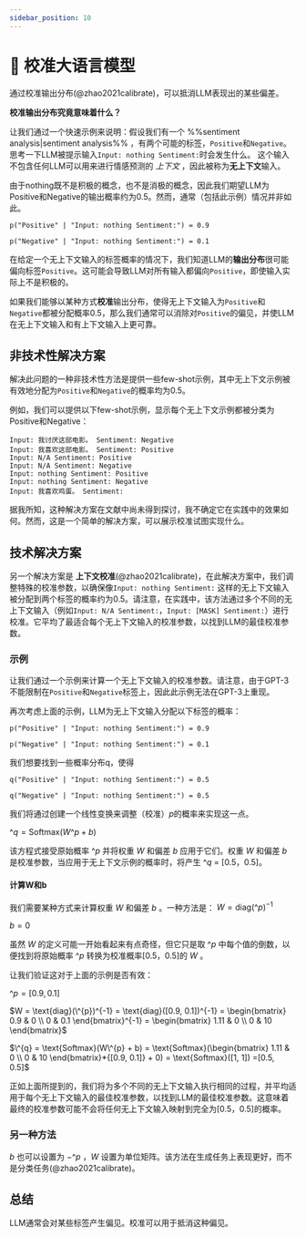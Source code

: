 ```yaml
---
sidebar_position: 10
---
```


# 🔴 校准大语言模型

通过校准输出分布(@zhao2021calibrate)，可以抵消LLM表现出的某些偏差。

**校准输出分布究竟意味着什么？**

让我们通过一个快速示例来说明：假设我们有一个 %%sentiment analysis|sentiment analysis%% ，有两个可能的标签，`Positive`和`Negative`。
思考一下LLM被提示输入`Input: nothing Sentiment:`时会发生什么。
这个输入不包含任何LLM可以用来进行情感预测的 _上下文_ ，因此被称为**无上下文**输入。

由于nothing既不是积极的概念，也不是消极的概念，因此我们期望LLM为Positive和Negative的输出概率约为0.5。然而，通常（包括此示例）情况并非如此。

```
p("Positive" | "Input: nothing Sentiment:") = 0.9

p("Negative" | "Input: nothing Sentiment:") = 0.1
```

在给定一个无上下文输入的标签概率的情况下，我们知道LLM的**输出分布**很可能偏向标签`Positive`。这可能会导致LLM对所有输入都偏向`Positive`，即使输入实际上不是积极的。

如果我们能够以某种方式**校准**输出分布，使得无上下文输入为`Positive`和`Negative`都被分配概率0.5，那么我们通常可以消除对`Positive`的偏见，并使LLM在无上下文输入和有上下文输入上更可靠。

## 非技术性解决方案

解决此问题的一种非技术性方法是提供一些few-shot示例，其中无上下文示例被有效地分配为`Positive`和`Negative`的概率均为0.5。

例如，我们可以提供以下few-shot示例，显示每个无上下文示例都被分类为Positive和Negative：
```
Input: 我讨厌这部电影。 Sentiment: Negative
Input: 我喜欢这部电影。 Sentiment: Positive
Input: N/A Sentiment: Positive
Input: N/A Sentiment: Negative
Input: nothing Sentiment: Positive
Input: nothing Sentiment: Negative
Input: 我喜欢鸡蛋。 Sentiment:
```

据我所知，这种解决方案在文献中尚未得到探讨，我不确定它在实践中的效果如何。然而，这是一个简单的解决方案，可以展示校准试图实现什么。

## 技术解决方案

另一个解决方案是 __上下文校准__(@zhao2021calibrate)，在此解决方案中，我们调整特殊的校准参数，以确保像`Input: nothing Sentiment:` 这样的无上下文输入被分配到两个标签的概率约为0.5。请注意，在实践中，该方法通过多个不同的无上下文输入（例如`Input: N/A Sentiment:`，`Input: [MASK] Sentiment:`）进行校准。它平均了最适合每个无上下文输入的校准参数，以找到LLM的最佳校准参数。

### 示例

让我们通过一个示例来计算一个无上下文输入的校准参数。请注意，由于GPT-3不能限制在`Positive`和`Negative`标签上，因此此示例无法在GPT-3上重现。

再次考虑上面的示例，LLM为无上下文输入分配以下标签的概率：

```
p("Positive" | "Input: nothing Sentiment:") = 0.9

p("Negative" | "Input: nothing Sentiment:") = 0.1
```

我们想要找到一些概率分布q，使得
```
q("Positive" | "Input: nothing Sentiment:") = 0.5

q("Negative" | "Input: nothing Sentiment:") = 0.5
```

我们将通过创建一个线性变换来调整（校准）$p$的概率来实现这一点。

$\^{q} = \text{Softmax}(W\^{p} + b)$

该方程式接受原始概率 $\^{p}$ 并将权重 $W$ 和偏差 $b$ 应用于它们。权重 $W$ 和偏差 $b$ 是校准参数，当应用于无上下文示例的概率时，将产生 $\^{q}$ = [0.5，0.5]。

#### 计算W和b

我们需要某种方式来计算权重 $W$ 和偏差 $b$ 。一种方法是：
$W = \text{diag}(\^{p})^{-1}$ 

$b = 0$

虽然 $W$ 的定义可能一开始看起来有点奇怪，但它只是取 $\^{p}$ 中每个值的倒数，以便找到将原始概率 $\^{p}$ 转换为校准概率[0.5，0.5]的 $W$ 。

让我们验证这对于上面的示例是否有效：

$\^{p} = [0.9, 0.1]$

$W = \text{diag}(\^{p})^{-1} = \text{diag}([0.9, 0.1])^{-1} 
= \begin{bmatrix}
   0.9 & 0 \\
   0 & 0.1
\end{bmatrix}^{-1}
= \begin{bmatrix}
   1.11 & 0 \\
   0 & 10
\end{bmatrix}$

$\^{q} = \text{Softmax}(W\^{p} + b) = \text{Softmax}(\begin{bmatrix}
   1.11 & 0 \\
   0 & 10
\end{bmatrix}*{[0.9, 0.1]} + 0)
= \text{Softmax}([1, 1])
=[0.5, 0.5]$

正如上面所提到的，我们将为多个不同的无上下文输入执行相同的过程，并平均适用于每个无上下文输入的最佳校准参数，以找到LLM的最佳校准参数。这意味着最终的校准参数可能不会将任何无上下文输入映射到完全为[0.5，0.5]的概率。

### 另一种方法

$b$ 也可以设置为 $-\^{p}$ ，$W$ 设置为单位矩阵。该方法在生成任务上表现更好，而不是分类任务(@zhao2021calibrate)。

## 总结

LLM通常会对某些标签产生偏见。校准可以用于抵消这种偏见。